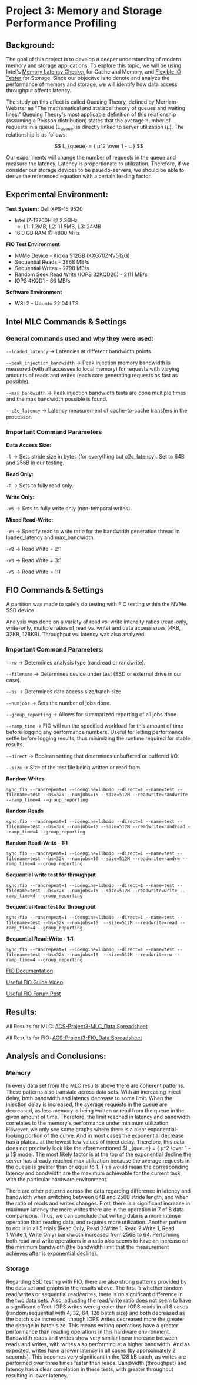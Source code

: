 # Project 3: Memory and Storage Performance Profiling

## Background:

The goal of this project is to develop a deeper understanding of modern memory and storage applications. To explore this topic, we will be using Intel's [Memory Latency Checker](https://www.intel.com/content/www/us/en/developer/articles/tool/intelr-memory-latency-checker.html) for Cache and Memory, and [Flexible IO Tester](https://github.com/axboe/fio) for Storage. Since our objecitve is to denote and analyze the performance of memory and storage, we will identify how data access throughput affects latency.

The study on this effect is called Queuing Theory, defined by Merriam-Webster as "The mathematical and statiscal theory of queues and waiting lines." Queuing Theory's most applicable definition of this relationship (assuming a Poisson distribution) states that the average number of requests in a queue (L<sub>queue</sub>) is directly linked to server utilization (μ). The relationship is as follows:

$$ L_{queue} = { μ^2 \over  1 - μ } $$

Our experiments will change the number of requests in the queue and measure the latency. Latency is proportionate to utilization. Therefore, if we consider our storage devices to be psuedo-servers, we should be able to derive the referenced equation with a certain leading factor.


## Experimental Environment:

**Test System:** Dell XPS-15 9520
* Intel i7-12700H @ 2.3GHz
  - L1: 1.2MB, L2: 11.5MB, L3: 24MB
* 16.0 GB RAM @ 4800 MHz

**FIO Test Environment**
* NVMe Device - Kioxia 512GB ([KXG70ZNV512G](https://www.harddrivebenchmark.net/hdd.php?hdd=NVMe%20KXG70ZNV512G%20NVMe%20KIOXIA%20512GB&id=29707))
* Sequential Reads - 3868 MB/s
* Sequential Writes - 2798 MB/s
* Random Seek Read Write (IOPS 32KQD20) - 2111 MB/s
* IOPS 4KQD1 - 86 MB/s

**Software Environment**
* WSL2 - Ubuntu 22.04 LTS

## Intel MLC Commands & Settings

### General commands used and why they were used:

`--loaded_latency` &rarr; Latencies at different bandwidth points.

`--peak_injection_bandwidth` &rarr; Peak injection memory bandwidth is measured (with all accesses to local memory) for requests with varying amounts of reads and writes (each core generating requests as fast as possible).

`--max_bandwidth` &rarr; Peak injection bandwidth tests are done multiple times and the max bandwidth possible is found.

`--c2c_latency` &rarr; Latency measurement of cache-to-cache transfers in the processor.

### Important Command Parameters

**Data Access Size:**

`-l` &rarr; Sets stride size in bytes (for everything but c2c_latency). Set to 64B and 256B in our testing.

**Read Only:**

`-R` &rarr; Sets to fully read only.

**Write Only:**

`-W6`  &rarr; Sets to fully write only (non-temporal writes).

**Mixed Read-Write:**

`-Wn` &rarr; Specify read to write ratio for the bandwidth generation thread in loaded_latency and max_bandwidth.

`-W2` &rarr; Read:Write = 2:1

`-W3` &rarr; Read:Write = 3:1

`-W5` &rarr; Read:Write = 1:1


## FIO Commands & Settings

A partition was made to safely do testing with FIO testing within the NVMe SSD device. 

Analysis was done on a variety of read vs. write intensity ratios (read-only, write-only, multiple ratios of read vs. write) and data access sizes (4KB, 32KB, 128KB). Throughput vs. latency was also analyzed.

### Important Command Parameters:

`--rw` &rarr; Determines analysis type (randread or randwrite).

`--filename` &rarr; Determines device under test (SSD or external drive in our case).

`--bs` &rarr; Determines data access size/batch size.

`--numjobs` &rarr; Sets the number of jobs done.

`--group_reporting` &rarr; Allows for summarized reporting of all jobs done.

`--ramp_time` &rarr; FIO will run the specified workload for this amount of time before logging any performance numbers. Useful for letting performance settle before logging results, thus minimizing the runtime required for stable results.

`--direct` &rarr;	Boolean setting that determines unbuffered or buffered I/O.

`--size` &rarr; Size of the test file being written or read from.


**Random Writes**
```shell
sync;fio --randrepeat=1 --ioengine=libaio --direct=1 --name=test --filename=test --bs=32k --numjobs=16 --size=512M --readwrite=randwrite --ramp_time=4 --group_reporting
```

**Random Reads**
```shell
sync;fio --randrepeat=1 --ioengine=libaio --direct=1 --name=test --filename=test --bs=32k --numjobs=16 --size=512M --readwrite=randread --ramp_time=4 --group_reporting
```

**Random Read-Write - 1:1**
```shell
sync;fio --randrepeat=1 --ioengine=libaio --direct=1 --name=test --filename=test --bs=32k --numjobs=16 --size=512M --readwrite=randrw --ramp_time=4 --group_reporting
```

**Sequential write test for throughput**
```shell
sync;fio --randrepeat=1 --ioengine=libaio --direct=1 --name=test --filename=test --bs=32k --numjobs=16 --size=512M --readwrite=write --ramp_time=4 --group_reporting
```

**Sequential Read test for throughput**
```shell
sync;fio --randrepeat=1 --ioengine=libaio --direct=1 --name=test --filename=test --bs=32k --numjobs=16  --size=512M --readwrite=read --ramp_time=4 --group_reporting
```

**Sequential Read:Write - 1:1**
```shell
sync;fio --randrepeat=1 --ioengine=libaio --direct=1 --name=test --filename=test --bs=32k --numjobs=16  --size=512M --readwrite=rw --ramp_time=4 --group_reporting
```

[FIO Documentation](https://fio.readthedocs.io/en/latest/)
 
[Useful FIO Guide Video](https://www.youtube.com/watch?v=RnqnogK5ceo&ab_channel=TechnicalBytes)

[Useful FIO Forum Post](https://forums.lawrencesystems.com/t/linux-benchmarking-with-fio/11122)

## Results:


All Results for MLC: [ACS-Project3-MLC_Data Spreadsheet](ACS-Project3-MLC_Data.xlsx)

All Results for FIO: [ACS-Project3-FIO_Data Spreadsheet](ACS-Project3-FIO_Data.xlsx)

## Analysis and Conclusions:

### Memory

In every data set from the MLC results above there are coherent patterns. These patterns also translate across data sets. With an increasing inject delay, both bandwidth and latency decrease to some limit. When the injection delay is increased, the average requests in the queue are decreased, as less memory is being written or read from the queue in the given amount of time. Therefore, the limit reached in latency and bandwidth correlates to the memory's performance under minimum utilization. However, we only see some graphs where there is a clear exponential-looking portion of the curve. And in most cases the exponential decrease has a plateau at the lowest few values of inject delay. Therefore, this data does not precisely look like the aforementioned $L_{queue} = { μ^2 \over  1 - μ }$ model. The most likely factor is at the top of the exponential decline the server has already reached max utilization because the average requests in the queue is greater than or equal to 1. This would mean the corresponding latency and bandwidth are the maximum achievable for the current task, with the particular hardware environment.

There are other patterns across the data regarding difference in latency and bandwidth when switching between 64B and 256B stride length, and when the ratio of reads and writes changes. First, there is a significant increase in maximum latency the more writes there are in the operation in 7 of 8 data comparisons. Thus, we can conclude that writing data is a more intense operation than reading data, and requires more utilization. Another pattern to not is in all 5 trials (Read Only, Read 3:Write 1, Read 2:Write 1, Read 1:Write 1, Write Only) bandwidth increased from 256B to 64. Performing both read and write operations in a ratio also seems to have an increase on the minimum bandwidth (the bandwidth limit that the measurement achieves after is exponential decline).

### Storage

Regarding SSD testing with FIO, there are also strong patterns provided by the data set and graphs in the results above. The first is whether random read/writes or sequential read/writes, there is no significant difference in the two data sets. Also, adjusting the read/write ratio does not seem to have a significant effect. IOPS writes were greater than IOPS reads in all 8 cases (random/sequential with 4, 32, 64, 128 batch size) and both decreased as the batch size increased, though IOPS writes decreased more the greater the change in batch size. This means writing operations have a greater performance than reading operations in this hardware environment. Bandwidth reads and writes show very similar linear increase between reads and writes, with writes also performing at a higher bandwidth. And as expected, writes have a lower latency in all cases (by approximately 2 seconds). This becomes very significant in the 128 kB batch, as writes are performed over three times faster than reads. Bandwidth (throughput) and latency has a clear correlation in these tests, with greater throughput resulting in lower latency.
